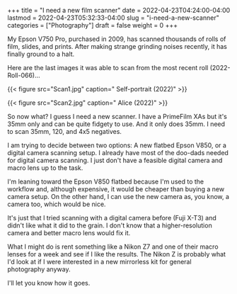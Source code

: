 +++
title = "I need a new film scanner"
date = 2022-04-23T04:24:00-04:00
lastmod = 2022-04-23T05:32:33-04:00
slug = "i-need-a-new-scanner"
categories = ["Photography"]
draft = false
weight = 0
+++

My Epson V750 Pro, purchased in 2009, has scanned thousands of rolls of film, slides, and prints. After making strange grinding noises recently, it has finally ground to a halt.

<!--more-->

Here are the last images it was able to scan from the most recent roll (2022-Roll-066)...

{{< figure src="Scan1.jpg" caption=" Self-portrait (2022)" >}}

{{< figure src="Scan2.jpg" caption=" Alice (2022)" >}}

So now what? I guess I need a new scanner. I have a PrimeFilm XAs but it's 35mm only and can be quite fidgety to use. And it only does 35mm. I need to scan 35mm, 120, and 4x5 negatives.

I am trying to decide between two options: A new flatbed Epson V850, or a digital camera scanning setup. I already have most of the doo-dads needed for digital camera scanning. I just don't have a feasible digital camera and macro lens up to the task.

I'm leaning toward the Epson V850 flatbed because I'm used to the workflow and, although expensive,  it would be cheaper than buying a new camera setup. On the other hand, I can use the new camera as, you know, a camera too, which would be nice.

It's just that I tried scanning with a digital camera before (Fuji X-T3) and didn't like what it did to the grain. I don't know that a higher-resolution camera and better macro lens would fix it.

What I might do is rent something like a Nikon Z7 and one of their macro lenses for a week and see if I like the results. The Nikon Z is probably what I'd look at if I were interested in a new mirrorless kit for general photography anyway.

I'll let you know how it goes.

[//]: # "Exported with love from a post written in Org mode"
[//]: # "- https://github.com/kaushalmodi/ox-hugo"
